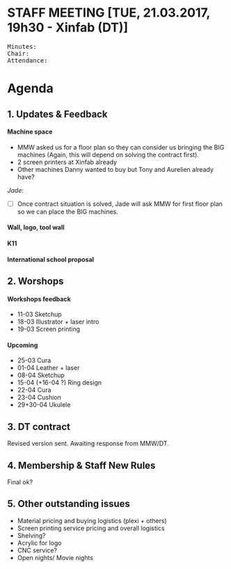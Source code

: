 # STAFF MEETING [TUE, 21.03.2017, 19h30 - Xinfab (DT)]


<pre>
Minutes: 
Chair: 
Attendance: 
</pre>

# Agenda

## 1. Updates & Feedback

#### Machine space

- MMW asked us for a floor plan so they can consider us bringing the BIG machines (Again, this will depend on solving the contract first).
- 2 screen printers at Xinfab already
- Other machines Danny wanted to buy but Tony and Aurelien already have?

*Jade*: 
- [ ] Once contract situation is solved, Jade will ask MMW for first floor plan so we can place the BIG machines.

#### Wall, logo, tool wall

#### K11

#### International school proposal

## 2. Worshops

#### Workshops feedback
- 11-03 Sketchup
- 18-03 Illustrator + laser intro
- 19-03 Screen printing

#### Upcoming
- 25-03 Cura
- 01-04 Leather + laser
- 08-04 Sketchup
- 15-04 (+16-04 ?) Ring design
- 22-04 Cura
- 23-04 Cushion
- 29+30-04 Ukulele


## 3. DT contract

Revised version sent. Awaiting response from MMW/DT.


## 4. Membership & Staff New Rules 

Final ok?


## 5.  Other outstanding issues

- Material pricing and buying logistics (plexi + others)
- Screen printing service pricing and overall logistics
- Shelving?
- Acrylic for logo
- CNC service?
- Open nights/ Movie nights
